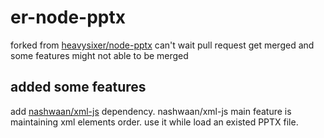 # er-node-pptx
forked from [heavysixer/node-pptx](https://github.com/heavysixer/node-pptx)
can't wait pull request get merged and some features might not able to be merged

## added some features
add [nashwaan/xml-js](https://github.com/nashwaan/xml-js) dependency.
nashwaan/xml-js main feature is maintaining xml elements order.
use it while load an existed PPTX file.
